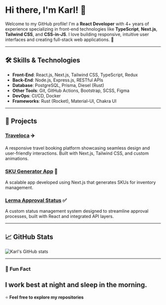# Hi there, I'm Karl! 👋

Welcome to my GitHub profile! I'm a **React Developer** with 4+ years of experience specializing in front-end technologies like **TypeScript**, **Next.js**, **Tailwind CSS**, and **CSS-in-JS**. I love building responsive, intuitive user interfaces and creating full-stack web applications. 🚀

---

## 🛠️ Skills & Technologies

- **Front-End**: React.js, Next.js, Tailwind CSS, TypeScript, Redux
- **Back-End**: Node.js, Express.js, RESTful APIs
- **Database**: PostgreSQL, Prisma, Diesel (Rust)
- **Other Tools**: Git, GitHub Actions, Bootstrap, SCSS, Figma
- **DevOps**: CI/CD, Docker
- **Frameworks**: Rust (Rocket), Material-UI, Chakra UI

---

## 🌟 Projects

### **[Traveloca](#)** ✈️  
A responsive travel booking platform showcasing seamless design and user-friendly interactions. Built with Next.js, Tailwind CSS, and custom animations.

### **[SKU Generator App](#)** 🛒  
A scalable app developed using Next.js that generates SKUs for inventory management.

### **[Lerma Approval Status](#)** ✅  
A custom status management system designed to streamline approval processes, built with React and integrated API layers.

---

## 📈 GitHub Stats

![Karl's GitHub stats](https://github-readme-stats.vercel.app/api?username=kharljhon14&show_icons=true&theme=radical)

---

### 📝 Fun Fact  
I work best at night and sleep in the morning.
---

⭐️ **Feel free to explore my repositories**
